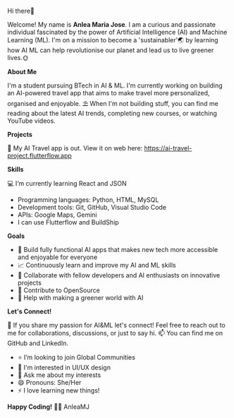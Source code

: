 Hi there👋

Welcome!
My name is **Anlea Maria Jose**. I am a curious and passionate individual fascinated by the power of Artificial Intelligence (AI) and Machine Learning (ML). I'm on a mission to become a 'sustainabler'🌏 by learning how AI ML can help revolutionise our planet and lead us to live greener lives.🌞

**About Me**

I'm a student pursuing BTech in AI & ML. I'm currently working on building an AI-powered travel app that aims to make travel more personalized, organised and enjoyable.
⛱️ When I'm not building stuff, you can find me reading about the latest AI trends, completing new courses, or watching YouTube videos.

**Projects**

🔭 My AI Travel app is out. View it on web here: https://ai-travel-project.flutterflow.app

**Skills**

💻 I’m currently learning React and JSON

- Programming languages: Python, HTML, MySQL
- Development tools: Git, GitHub, Visual Studio Code
- APIs: Google Maps, Gemini
- I can use Flutterflow and BuildShip

**Goals**

- 🎯 Build fully functional AI apps that makes new tech more accessible and enjoyable for everyone
- 📈 Continuously learn and improve my AI and ML skills
- 💎 Collaborate with fellow developers and AI enthusiasts on innovative projects
- 📝 Contribute to OpenSource
- 🌱 Help with making a greener world with AI
  
**Let's Connect!**

👯 If you share my passion for AI&ML let's connect! Feel free to reach out to me for collaborations, discussions, or just to say hi.
📫 You can find me on GitHub and LinkedIn.

- ⭐ I’m looking to join Global Communities
- 📍 I'm interested in UI/UX design
- 💬 Ask me about my interests
- 😄 Pronouns: She/Her
- ⚡ I love learning new things!

**Happy Coding!** 🚀✨
AnleaMJ
